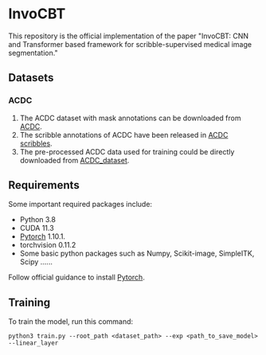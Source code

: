 # InvoCBT

This repository is the official implementation of the paper "InvoCBT: CNN and Transformer based framework for
scribble-supervised medical image segmentation."

## Datasets

### ACDC
1. The ACDC dataset with mask annotations can be downloaded from [ACDC](https://www.creatis.insa-lyon.fr/Challenge/acdc/).
2. The scribble annotations of ACDC have been released in [ACDC scribbles](https://vios-s.github.io/multiscale-adversarial-attention-gates/data). 
3. The pre-processed ACDC data used for training could be directly downloaded from [ACDC_dataset](https://github.com/HiLab-git/WSL4MIS/tree/main/data/ACDC).

## Requirements

Some important required packages include:
* Python 3.8
* CUDA 11.3
* [Pytorch](https://pytorch.org) 1.10.1.
* torchvision 0.11.2
* Some basic python packages such as Numpy, Scikit-image, SimpleITK, Scipy ......

Follow official guidance to install [Pytorch](https://pytorch.org).

## Training

To train the model, run this command:

```train
python3 train.py --root_path <dataset_path> --exp <path_to_save_model> --linear_layer
```